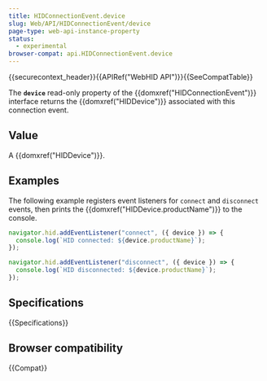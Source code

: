 ```yaml
---
title: HIDConnectionEvent.device
slug: Web/API/HIDConnectionEvent/device
page-type: web-api-instance-property
status:
  - experimental
browser-compat: api.HIDConnectionEvent.device
---
```


{{securecontext_header}}{{APIRef("WebHID API")}}{{SeeCompatTable}}

The **`device`** read-only property of the {{domxref("HIDConnectionEvent")}} interface returns the {{domxref("HIDDevice")}} associated with this connection event.

## Value

A {{domxref("HIDDevice")}}.

## Examples

The following example registers event listeners for `connect` and `disconnect` events, then prints the {{domxref("HIDDevice.productName")}} to the console.

```js
navigator.hid.addEventListener("connect", ({ device }) => {
  console.log(`HID connected: ${device.productName}`);
});

navigator.hid.addEventListener("disconnect", ({ device }) => {
  console.log(`HID disconnected: ${device.productName}`);
});
```

## Specifications

{{Specifications}}

## Browser compatibility

{{Compat}}
